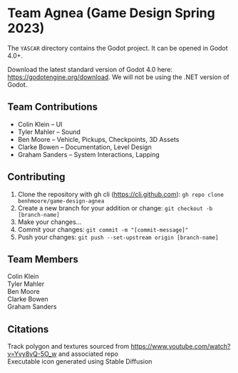 # Team Agnea (Game Design Spring 2023)

The `YASCAR` directory contains the Godot project. It can be opened in Godot 4.0+.

Download the latest standard version of Godot 4.0 here: https://godotengine.org/download. We will not be using the .NET version of Godot.

## Team Contributions

- Colin Klein – UI
- Tyler Mahler – Sound
- Ben Moore – Vehicle, Pickups, Checkpoints, 3D Assets
- Clarke Bowen – Documentation, Level Design
- Graham Sanders – System Interactions, Lapping

## Contributing

1. Clone the repository with gh cli (https://cli.github.com):
   `gh repo clone benhmoore/game-design-agnea`
2. Create a new branch for your addition or change:
   `git checkout -b [branch-name]`
3. Make your changes...
4. Commit your changes:
   `git commit -m "[commit-message]"`
5. Push your changes:
   `git push --set-upstream origin [branch-name]`

## Team Members

Colin Klein <br />
Tyler Mahler <br />
Ben Moore <br />
Clarke Bowen <br />
Graham Sanders <br />



## Citations

Track polygon and textures sourced from https://www.youtube.com/watch?v=Yvy8vQ-5O_w and associated repo <br />
Executable icon generated using Stable Diffusion <br />
